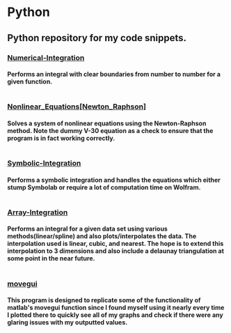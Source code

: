 # Python
## Python repository for my code snippets.


### [Numerical-Integration](https://github.com/jesse-anderson/Python/blob/main/Numerical-Integration.py) <a name ="Numerical Integration">

#### Performs an integral with clear boundaries from number to number for a given function.
#
### [Nonlinear_Equations[Newton_Raphson]](https://github.com/jesse-anderson/Python/blob/main/Nonlinear_Equations%5BNewton_Raphson%5D.py) <a name = "NonLinear Solver Using Newton Raphson method">

#### Solves a system of nonlinear equations using the Newton-Raphson method. Note the dummy V-30 equation as a check to ensure that the program is in fact working correctly.
#
### [Symbolic-Integration](https://github.com/jesse-anderson/Python/blob/main/Symbolic-Integration.py) <a name ="Symbolic Integration">

#### Performs a symbolic integration and handles the equations which either stump Symbolab or require a lot of computation time on Wolfram.
#
### [Array-Integration](https://github.com/jesse-anderson/Python/blob/main/Array-Integration.py) <a name ="Array Integration">

#### Performs an integral for a given data set using various methods(linear/spline) and also plots/interpolates the data. The interpolation used is linear, cubic, and nearest. The hope is to extend this interpolation to 3 dimensions and also include a delaunay triangulation at some point in the near future.
#
### [movegui](https://github.com/jesse-anderson/Python/blob/main/movegui.py) <a name ="movegui program">

#### This program is designed to replicate some of the functionality of matlab's movegui function since I found myself using it nearly every time I plotted there to quickly see all of my graphs and check if there were any glaring issues with my outputted values.
#
